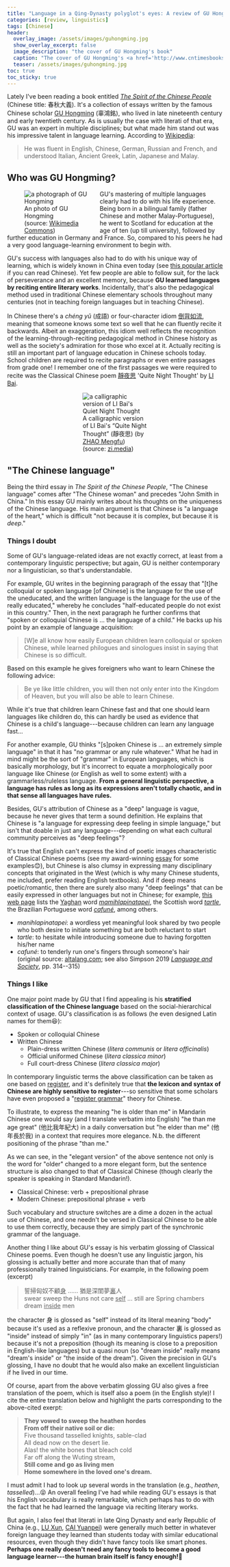 ```yaml
---
title: "Language in a Qing-Dynasty polyglot's eyes: A review of GU Hongming's &#8220;The Chinese language&#8221;"
categories: [review, linguistics]
tags: [Chinese]
header:
  overlay_image: /assets/images/guhongming.jpg
  show_overlay_excerpt: false
  image_description: "the cover of GU Hongming's book"
  caption: "The cover of GU Hongming's <a href='http://www.cntimesbooks.com/books/spirit-of-the-chinese-people'><em>The Spirit of the Chinese People</em></a> (CN Times Books edition, my copy)"
  teaser: /assets/images/guhongming.jpg
toc: true
toc_sticky: true
---
```


Lately I've been reading a book entitled [_The Spirit of the Chinese People_](http://www.cntimesbooks.com/books/spirit-of-the-chinese-people) (Chinese title: <span class="hanyu">春秋大義</span>). It's a collection of essays written by the famous Chinese scholar [GU Hongming](https://en.wikipedia.org/wiki/Gu_Hongming) (<span class="hanyu">辜鴻銘</span>), who lived in late nineteenth century and early twentieth century. As is usually the case with literati of that era, GU was an expert in multiple disciplines; but what made him stand out was his impressive talent in language learning. According to [Wikipedia](https://en.wikipedia.org/wiki/Gu_Hongming#Life):
>He was fluent in English, Chinese, German, Russian and French, and understood Italian, Ancient Greek, Latin, Japanese and Malay.

## Who was GU Hongming?

<figure style="width:30%;float:left;margin-top:0;padding-top:0;margin-right:25px;margin-bottom:0;padding-bottom:0;">
  <img src="/assets/images/guhongming-profile.jpg" alt="a photograph of GU Hongming">
  <figcaption>An photo of GU Hongming<br>(source: <a href='https://commons.wikimedia.org/wiki/File:Gu_Hongming_c.1917.jpg'>Wikimedia Commons</a>)</figcaption>
</figure>
GU's mastering of multiple languages clearly had to do with his life experience. Being born in a bilingual family (father Chinese and mother Malay-Portuguese), he went to Scotland for education at the age of ten (up till university), followed by further education in Germany and France. So, compared to his peers he had a very good language-learning environment to begin with.

GU's success with languages also had to do with his unique way of learning, which is widely known in China even today (see [this popular article](http://www.tw.org/newwaves/63/1-7.html) if you can read Chinese). Yet few people are able to follow suit, for the lack of perseverance and an excellent memory, because **GU learned languages by reciting entire literary works**. Incidentally, that's also the pedagogical method used in traditional Chinese elementary schools throughout many centuries (not in teaching foreign languages but in teaching Chinese).

In Chinese there's a _chéng yǔ_ (<span class="hanyu">成語</span>) or four-character idiom <a href="https://www.moedict.tw/倒背如流"><span class="hanyu">倒背如流</span></a>, meaning that someone knows some text so well that he can fluently recite it backwards. Albeit an exaggeration, this idiom well reflects the recognition of the learning-through-reciting pedagogical method in Chinese history as well as the society's admiration for those who excel at it. Actually reciting is still an important part of language education in Chinese schools today. School children are required to recite paragraphs or even entire passages from grade one! I remember one of the first passages we were required to recite was the Classical Chinese poem <a href="https://en.wikipedia.org/wiki/Quiet_Night_Thought"><span class="hanyu">靜夜思</span></a> 'Quite Night Thought' by <a href="https://en.wikipedia.org/wiki/Li_Bai">LI Bai</a>.

<figure style="width:30%;margin:0 auto;">
  <img src="/assets/images/jingyesi.jpeg" alt="a calligraphic version of LI Bai's Quiet Night Thought">
  <figcaption>A calligraphic version of LI Bai's &#8220;Quite Night Thought&#8221; (<span class="hanyu">靜夜思</span>) (by <a href="https://en.wikipedia.org/wiki/Zhao_Mengfu">ZHAO Mengfu</a>) (source: <a href='https://zi.media/@yidianzixun/post/G4PBJy'>zi.media</a>)</figcaption>
</figure>

## "The Chinese language"
Being the third essay in _The Spirit of the Chinese People_, "The Chinese language" comes after "The Chinese woman" and precedes "John Smith in China." In this essay GU mainly writes about his thoughts on the uniqueness of the Chinese language. His main argument is that Chinese is "a language of the heart," which is difficult "not because it is complex, but because it is _deep_."

### Things I doubt
Some of GU's language-related ideas are not exactly correct, at least from a contemporary linguistic perspective; but again, GU is neither contemporary nor a linguistician, so that's understandable.

For example, GU writes in the beginning paragraph of the essay that "[t]he colloquial or spoken language [of Chinese] is the language for the use of the uneducated, and the written language is the language for the use of the really educated," whereby he concludes "half-educated people do not exist in this country." Then, in the next paragraph he further confirms that "spoken or colloquial Chinese is ... the language of a child." He backs up his point by an example of language acquisition:
>[W]e all know how easily European children learn colloquial or spoken Chinese, while learned philogues and sinologues insist in saying that Chinese is so difficult.

Based on this example he gives foreigners who want to learn Chinese the following advice:
>Be ye like little children, you will then not only enter into the Kingdom of Heaven, but you will also be able to learn Chinese.

While it's true that children learn Chinese fast and that one should learn languages like children do, this can hardly be used as evidence that Chinese is a child's language---because children can learn any language fast...

For another example, GU thinks "[s]poken Chinese is ... an extremely simple language" in that it has "no grammar or any rule whatever." What he had in mind might be the sort of "grammar" in European languages, which is basically morphology, but it's incorrect to equate a morphologically poor language like Chinese (or English as well to some extent) with a grammarless/ruleless language. **From a general linguistic perspective, a language has rules as long as its expressions aren't totally chaotic, and in that sense all languages have rules.**

Besides, GU's attribution of Chinese as a "deep" language is vague, because he never gives that term a sound definition. He explains that Chinese is "a language for expressing deep feeling in simple language," but isn't that doable in just any language---depending on what each cultural community perceives as "deep feelings"?

It's true that English can't express the kind of poetic images characteristic of Classical Chinese poems (see my award-winning <a href="https://www.juliosong.com/doc/Song2016EssayPrize.pdf">essay</a> for some examples😊), but Chinese is also clumsy in expressing many disciplinary concepts that originated in the West (which is why many Chinese students, me included, prefer reading English textbooks). And if deep means poetic/romantic, then there are surely also many "deep feelings" that can be easily expressed in other languages but not in Chinese; for example, [this web page](https://wanderednotlost.wordpress.com/2015/08/06/hello-world/) lists the [Yaghan](https://en.wikipedia.org/wiki/Yaghan_language) word [_mamihlapinatapei_](https://en.wikipedia.org/wiki/Mamihlapinatapai), the Scottish word [_tartle_](https://www.scotsman.com/lifestyle-2-15039/scottish-word-of-the-week-tartle-1-3819473), the Brazilian Portuguese word [_cafuné_](https://www.dictionary.com/e/portuguese-terms/), among others.

- _manihlapinatapei_: a wordless yet meaningful look shared by two people who both desire to initiate something but are both reluctant to start
- _tartle_: to hesitate while introducing someone due to having forgotten his/her name
- _cafuné_: to tenderly run one's fingers through someone's hair<br>
<span style="text-align:right;">(original source: <a href="https://www.altalang.com/beyond-words/ten-most-difficult-words-to-translate/">altalang.com</a>; see also Simpson 2019 <a href="https://books.google.co.uk/books?id=LpSBDwAAQBAJ&dq=A+Scottish+verb+meaning+to+hesitate+while+introducing+someone+due+to+having+forgotten+his/her+name.&source=gbs_navlinks_s"><em>Language and Society</em></a>, pp.&nbsp;314--315)</span>

### Things I like
One major point made by GU that I find appealing is his **stratified classification of the Chinese language** based on the social-hierarchical context of usage. GU's classification is as follows (he even designed Latin names for them😆):
- Spoken or colloquial Chinese
- Written Chinese
    - Plain-dress written Chinese (_litera communis_ or _litera officinalis_)
    - Official uniformed Chinese (_litera classica minor_)
    - Full court-dress Chinese (_litera classica major_)

In contemporary linguistic terms the above classification can be taken as one based on <a href="https://en.wikipedia.org/wiki/Register_(sociolinguistics)">register</a>, and it's definitely true that **the lexicon and syntax of Chinese are highly sensitive to register**---so sensitive that some scholars have even proposed a "<a href="https://www.blcup.com/enPInfo/index/10051#001">register grammar</a>" theory for Chinese.

To illustrate, to express the meaning "he is older than me" in Mandarin Chinese one would say (and I translate verbatim into English) "he than me age great" (<span class="hanyu">他比我年紀大</span>) in a daily conversation but "he elder than me" (<span class="hanyu">他年長於我</span>) in a context that requires more elegance. N.b. the different positioning of the phrase "than me."

As we can see, in the "elegant version" of the above sentence not only is the word for "older" changed to a more elegant form, but the sentence structure is also changed to that of Classical Chinese (though clearly the speaker is speaking in Standard Mandarin!).
- Classical Chinese: verb + prepositional phrase
- Modern Chinese: prepositional phrase + verb

Such vocabulary and structure switches are a dime a dozen in the actual use of Chinese, and one needn't be versed in Classical Chinese to be able to use them correctly, because they are simply part of the synchronic grammar of the language.

Another thing I like about GU's essay is his verbatim glossing of Classical Chinese poems. Even though he doesn't use any linguistic jargon, his glossing is actually better and more accurate than that of many professionally trained linguisticians. For example, in the following poem (excerpt)
><span class="hanyu">誓掃匈奴不顧<u>身</u> …… 猶是深閨夢<u>裏</u>人</span><br>
>swear sweep the Huns not care <u>self</u> ... still are Spring chambers dream <u>inside</u> men

the character <span class="hanyu">身</span> is glossed as "self" instead of its literal meaning "body" because it's used as a reflexive pronoun, and the character <span class="hanyu">裏</span> is glossed as "inside" instead of simply "in" (as in many contemporary linguistics papers!) because it's not a preposition (though its meaning is close to a preposition in English-like languages) but a quasi noun (so "dream inside" really means "dream's inside" or "the inside of the dream"). Given the precision in GU's glossing, I have no doubt that he would also make an excellent linguistician if he lived in our time.

Of course, apart from the above verbatim glossing GU also gives a free translation of the poem, which is itself also a poem (in the English style)! I cite the entire translation below and highlight the parts corresponding to the above-cited exerpt:
> **They vowed to sweep the heathen hordes**<br>
> **From off their native soil or die:**<br>
> Five thousand tasselled knights, sable-clad<br>
> All dead now on the desert lie.<br>
> Alas! the white bones that bleach cold<br>
> Far off along the Wuting stream,<br>
> **Still come and go as living men**<br>
> **Home somewhere in the loved one's dream.**

I must admit I had to look up several words in the translation (e.g., _heathen_, _tasselled_)...😝 An overall feeling I've had while reading GU's essays is that his English vocabulary is really remarkable, which perhaps has to do with the fact that he had learned the language via reciting literary works.

But again, I also feel that literati in late Qing Dynasty and early Republic of China (e.g., <a href="https://en.wikipedia.org/wiki/Lu_Xun">LU Xun</a>, <a href="https://en.wikipedia.org/wiki/Cai_Yuanpei">CAI Yuanpei</a>) were generally much better in whatever foreign language they learned than students today with similar educational resources, even though they didn't have fancy tools like smart phones. **Perhaps one really doesn't need any fancy tools to become a good language learner---the human brain itself is fancy enough!**🧠
